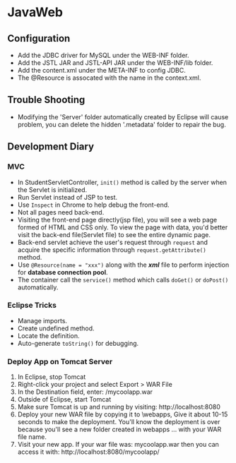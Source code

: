 # JavaWeb
## Configuration
- Add the JDBC driver for MySQL under the WEB-INF folder.
- Add the JSTL JAR and JSTL-API JAR under the WEB-INF/lib folder.
- Add the content.xml under the META-INF to config JDBC.
- The @Resource is assocated with the name in the context.xml.

## Trouble Shooting
- Modifying the 'Server' folder automatically created by Eclipse will cause problem, you can delete the hidden '.metadata' folder to repair the bug.

## Development Diary

### MVC
- In StudentServletController, ```init()``` method is called by the server when the Servlet is initialized. 
- Run Servlet instead of JSP to test.
- Use ```Inspect``` in Chrome to help debug the front-end.
- Not all pages need back-end.
- Visiting the front-end page directly(jsp file), you will see a web page formed of HTML and CSS only. To view the page with data, you'd better visit the back-end file(Servlet file) to see the entire dynamic page.
- Back-end servlet achieve the user's request through ```request``` and acquire the specific information through ```request.getAttribute()``` method.
- Use ```@Resource(name = "xxx")``` along with the ***xml*** file to perform injection for **database connection pool**.
- The container call the ```service()``` method which calls ```doGet()``` or ```doPost()``` automatically.

### Eclipse Tricks
- Manage imports.
- Create undefined method.
- Locate the definition.
- Auto-generate ```toString()``` for debugging.


### Deploy App on Tomcat Server
1. In Eclipse, stop Tomcat
2. Right-click your project and select Export > WAR File
3. In the Destination field, enter: <any-directory>/mycoolapp.war
4. Outside of Eclipse, start Tomcat
5. Make sure Tomcat is up and running by visiting: http://localhost:8080
6. Deploy your new WAR file by copying it to <tomcat-install-directory>\webapps, Give it about 10-15 seconds to make the deployment. You'll know the deployment is over because you'll see a new folder created in webapps ... with your WAR file name.
7. Visit your new app. If your war file was: mycoolapp.war then you can access it with:  http://localhost:8080/mycoolapp/
